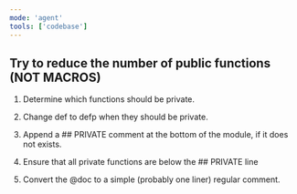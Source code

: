 ```yaml
---
mode: 'agent'
tools: ['codebase']
---
```

## Try to reduce the number of public functions (NOT MACROS)

1. Determine which functions should be private. 

2. Change def to defp when they should be private.

3. Append a ## PRIVATE comment at the bottom of the module, if it does not exists.

4. Ensure that all private functions are below the ## PRIVATE line

6. Convert the @doc to a simple (probably one liner) regular comment.

